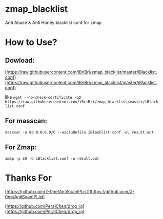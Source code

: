# zmap_blacklist
Anti Abuse &amp; Anti Honey blacklist conf for zmap

# How to Use?

## Dowload:

[https://raw.githubusercontent.com/iBriBri/zmap_blacklist/master/iBlacklist.conf](https://raw.githubusercontent.com/iBriBri/zmap_blacklist/master/iBlacklist.conf)

like `wget --no-check-certificate -qO https://raw.githubusercontent.com/iBriBri/zmap_blacklist/master/iBlacklist.conf`

## For masscan:
`masscan -p 80 0.0.0.0/0 --excludefile iBlacklist.conf -oL result.out`

## For Zmap:
`zmap -p 80 -b iBlacklist.conf -o result.out`

# Thanks For

[https://github.com/Z-0ne/AntiScanIPList](https://github.com/Z-0ne/AntiScanIPList)

[https://github.com/PeralChen/drop_ip](https://github.com/PeralChen/drop_ip)

